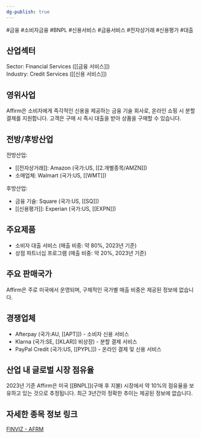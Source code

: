 ```yaml
---
dg-publish: true
---
```

#금융 #소비자금융 #BNPL #신용서비스 #금융서비스 #전자상거래 #신용평가
#대출


## 산업섹터

Sector: Financial Services ([[금융 서비스]])  
Industry: Credit Services ([[신용 서비스]])

## 영위사업

Affirm은 소비자에게 즉각적인 신용을 제공하는 금융 기술 회사로, 온라인 쇼핑 시 분할 결제를 지원합니다. 고객은 구매 시 즉시 대출을 받아 상품을 구매할 수 있습니다.

## 전방/후방산업

전방산업:

- [[전자상거래]]: Amazon (국가:US, [[2.개별종목/AMZN]])
- 소매업체: Walmart (국가:US, [[WMT]])

후방산업:

- 금융 기술: Square (국가:US, [[SQ]])
- [[신용평가]]: Experian (국가:US, [[EXPN]])

## 주요제품

- 소비자 대출 서비스 (매출 비중: 약 80%, 2023년 기준)
- 상점 파트너십 프로그램 (매출 비중: 약 20%, 2023년 기준)

## 주요 판매국가

Affirm은 주로 미국에서 운영되며, 구체적인 국가별 매출 비중은 제공된 정보에 없습니다.

## 경쟁업체

- Afterpay (국가:AU, [[APT]]) - 소비자 신용 서비스
- Klarna (국가:SE, [[KLAR]] 비상장) - 분할 결제 서비스
- PayPal Credit (국가:US, [[PYPL]]) - 온라인 결제 및 신용 서비스

## 산업 내 글로벌 시장 점유율

2023년 기준 Affirm은 미국 [[BNPL]](구매 후 지불) 시장에서 약 10%의 점유율을 보유하고 있는 것으로 추정됩니다. 최근 3년간의 정확한 추이는 제공된 정보에 없습니다.

## 자세한 종목 정보 링크

[FINVIZ - AFRM](https://finviz.com/quote.ashx?t=AFRM)